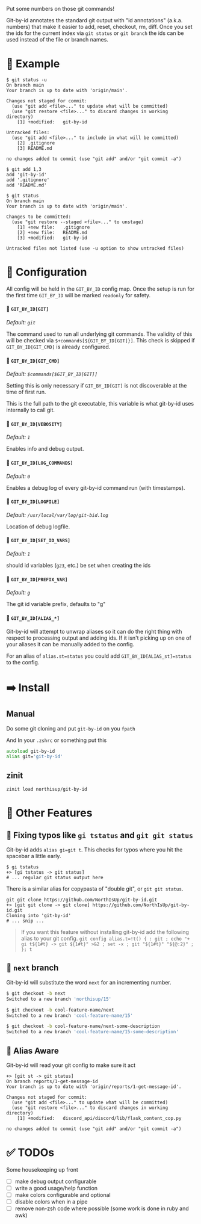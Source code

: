Put some numbers on those git commands!

Git-by-id annotates the standard git output with "id annotations" (a.k.a. numbers) that make it easier to add, reset, checkout, rm, diff. Once you set the ids for the current index via `git status` or `git branch` the ids can be used instead of the file or branch names.

# 🔢 Example

```shell
$ git status -u
On branch main
Your branch is up to date with 'origin/main'.

Changes not staged for commit:
  (use "git add <file>..." to update what will be committed)
  (use "git restore <file>..." to discard changes in working directory)
	[1] +modified:   git-by-id

Untracked files:
  (use "git add <file>..." to include in what will be committed)
	[2] .gitignore
	[3] README.md

no changes added to commit (use "git add" and/or "git commit -a")
```

```shell
$ git add 1,3
add 'git-by-id'
add '.gitignore'
add 'README.md'
```

```shell
$ git status
On branch main
Your branch is up to date with 'origin/main'.

Changes to be committed:
  (use "git restore --staged <file>..." to unstage)
	[1] +new file:   .gitignore
	[2] +new file:   README.md
	[3] +modified:   git-by-id

Untracked files not listed (use -u option to show untracked files)
```

# 🔷 Configuration

All config will be held in the `GIT_BY_ID` config map. Once the setup is run for the first time `GIT_BY_ID` will be marked `readonly` for safety.

#### 🔷 `GIT_BY_ID[GIT]`
*Default: `git`*

The command used to run all underlying git commands. The validity of this will be checked via `$+commands[${GIT_BY_ID[GIT]}]`. This check is skipped if `GIT_BY_ID[GIT_CMD]` is already configured.

#### 🔷 `GIT_BY_ID[GIT_CMD]`
*Default: `$commands[$GIT_BY_ID[GIT]]`*

Setting this is only necessary if `GIT_BY_ID[GIT]` is not discoverable at the time of first run.

This is the full path to the git executable, this variable is what git-by-id uses internally to call git.

#### 🔷 `GIT_BY_ID[VEBOSITY]` 
*Default: `1`*

Enables info and debug output.

#### 🔷 `GIT_BY_ID[LOG_COMMANDS]` 
*Default: `0`*

Enables a debug log of every git-by-id command run (with timestamps).

#### 🔷 `GIT_BY_ID[LOGFILE]`
*Default: `/usr/local/var/log/git-bid.log`*

Location of debug logfile.

#### 🔷 `GIT_BY_ID[SET_ID_VARS]`
*Default: `1`*

should id variables (`g23`, etc.) be set when creating the ids

#### 🔷 `GIT_BY_ID[PREFIX_VAR]`
*Default: `g`*

The git id variable prefix, defaults to "g"

#### 🔷 `GIT_BY_ID[ALIAS_*]`
Git-by-id will attempt to unwrap aliases so it can do the right thing with respect to processing output and adding ids. If it isn't picking up on one of your aliases it can be manually added to the config.

For an alias of `alias.st=status` you could add `GIT_BY_ID[ALIAS_st]=status` to the config.

# ➡️ Install

## Manual

Do some git cloning and put `git-by-id` on you  `fpath`

And In your `.zshrc` or something put this
```zsh
autoload git-by-id
alias git='git-by-id'
```

## zinit

```shell
zinit load northisup/git-by-id
```

# 🔶 Other Features

## 🔶 Fixing typos like `gi tstatus` and `git git status`

Git-by-id adds `alias gi=git t`. This checks for typos where you hit the spacebar a little early.

```shell
$ gi tstatus
+> [gi tstatus -> git status]
# ... regular git status output here
```

There is a similar alias for copypasta of "double git", or `git git status`.

```shell
git git clone https://github.com/NorthIsUp/git-by-id.git
+> [git git clone -> git clone] https://github.com/NorthIsUp/git-by-id.git
Cloning into 'git-by-id'
# ... snip ...
```


> If you want this feature without installing git-by-id add the following alias to your git config.
> `git config alias.t=!t() { : git ; echo "+ gi t${1#t} -> git ${1#t}" >&2 ; set -x ; git "${1#t}" "${@:2}" ; }; t`

## 🔶 `next` branch

Git-by-id will substitute the word `next` for an incrementing number.

```sh
$ git checkout -b next
Switched to a new branch 'northisup/15'

$ git checkout -b cool-feature-name/next
Switched to a new branch 'cool-feature-name/15'

$ git checkout -b cool-feature-name/next-some-description
Switched to a new branch 'cool-feature-name/15-some-description'
```

## 🔶 Alias Aware

Git-by-id will read your git config to make sure it act
```
+> [git st -> git status]
On branch reports/1-get-message-id
Your branch is up to date with 'origin/reports/1-get-message-id'.

Changes not staged for commit:
  (use "git add <file>..." to update what will be committed)
  (use "git restore <file>..." to discard changes in working directory)
	[1] +modified:   discord_api/discord/lib/flask_content_cop.py

no changes added to commit (use "git add" and/or "git commit -a")
```

# ✅ TODOs
Some housekeeping up front

- [ ] make debug output configurable
- [ ] write a good usage/help function
- [ ] make colors configurable and optional
- [ ] disable colors when in a pipe
- [ ] remove non-zsh code where possible (some work is done in ruby and awk)
